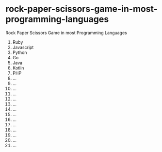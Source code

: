 # rock-paper-scissors-game-in-most-programming-languages
Rock Paper Scissors Game in most Programming Languages

1. Ruby
2. Javascript
3. Python
4. Go
5. Java
6. Kotlin
7. PHP
8. ...
9. ...
10. ...
11. ...
12. ...
13. ...
14. ...
15. ...
16. ...
17. ...
18. ...
19. ...
20. ...
21. ...
